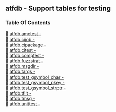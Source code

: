 ## atfdb - Support tables for testing


### Table Of Contents
<a href="#table-of-contents"></a>
<!-- dev.mdmark  mdmark:MDSECTION  state:BEG_AUTO  param:Toc -->
<!-- dev.mdmark  mdmark:TOC  state:BEG_AUTO  param:Toc -->
&#128196; [atfdb.amctest -](/txt/ssimdb/atfdb/amctest.md)<br/>
&#128196; [atfdb.cijob -](/txt/ssimdb/atfdb/cijob.md)<br/>
&#128196; [atfdb.cipackage -](/txt/ssimdb/atfdb/cipackage.md)<br/>
&#128196; [atfdb.citest -](/txt/ssimdb/atfdb/citest.md)<br/>
&#128196; [atfdb.comptest -](/txt/ssimdb/atfdb/comptest.md)<br/>
&#128196; [atfdb.fuzzstrat -](/txt/ssimdb/atfdb/fuzzstrat.md)<br/>
&#128196; [atfdb.msgdir -](/txt/ssimdb/atfdb/msgdir.md)<br/>
&#128196; [atfdb.targs -](/txt/ssimdb/atfdb/targs.md)<br/>
&#128196; [atfdb.test_gsymbol_char -](/txt/ssimdb/atfdb/test_gsymbol_char.md)<br/>
&#128196; [atfdb.test_gsymbol_pkey -](/txt/ssimdb/atfdb/test_gsymbol_pkey.md)<br/>
&#128196; [atfdb.test_gsymbol_strptr -](/txt/ssimdb/atfdb/test_gsymbol_strptr.md)<br/>
&#128196; [atfdb.tfilt -](/txt/ssimdb/atfdb/tfilt.md)<br/>
&#128196; [atfdb.tmsg -](/txt/ssimdb/atfdb/tmsg.md)<br/>
&#128196; [atfdb.unittest -](/txt/ssimdb/atfdb/unittest.md)<br/>

<!-- dev.mdmark  mdmark:TOC  state:END_AUTO  param:Toc -->

<!-- dev.mdmark  mdmark:MDSECTION  state:END_AUTO  param:Toc -->


